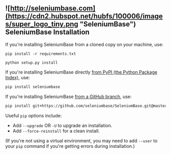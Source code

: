 ## ![http://seleniumbase.com](https://cdn2.hubspot.net/hubfs/100006/images/super_logo_tiny.png "SeleniumBase") SeleniumBase Installation

If you're installing SeleniumBase from a cloned copy on your machine, use:
```
pip install -r requirements.txt

python setup.py install
```

If you're installing SeleniumBase directly [from PyPI (the Python Package Index)](https://pypi.python.org/pypi/seleniumbase), use:
```bash
pip install seleniumbase
```

If you're installing SeleniumBase [from a GitHub branch](https://github.com/seleniumbase/SeleniumBase), use:
```bash
pip install git+https://github.com/seleniumbase/SeleniumBase.git@master#egg=seleniumbase
```

Useful ``pip`` options include:
* Add ``--upgrade`` OR ``-U`` to upgrade an installation.
* Add ``--force-reinstall`` for a clean install.

(If you're not using a virtual environment, you may need to add ``--user`` to your ``pip`` command if you're getting errors during installation.)
